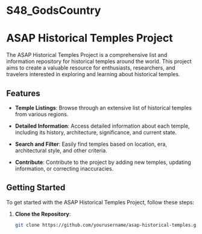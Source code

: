 # S48_GodsCountry
# ASAP Historical Temples Project

The ASAP Historical Temples Project is a comprehensive list and information repository for historical temples around the world. This project aims to create a valuable resource for enthusiasts, researchers, and travelers interested in exploring and learning about historical temples.

## Features

- **Temple Listings**: Browse through an extensive list of historical temples from various regions.
  
- **Detailed Information**: Access detailed information about each temple, including its history, architecture, significance, and current state.

- **Search and Filter**: Easily find temples based on location, era, architectural style, and other criteria.

- **Contribute**: Contribute to the project by adding new temples, updating information, or correcting inaccuracies.

## Getting Started

To get started with the ASAP Historical Temples Project, follow these steps:

1. **Clone the Repository**:
   ```bash
   git clone https://github.com/yourusername/asap-historical-temples.git
